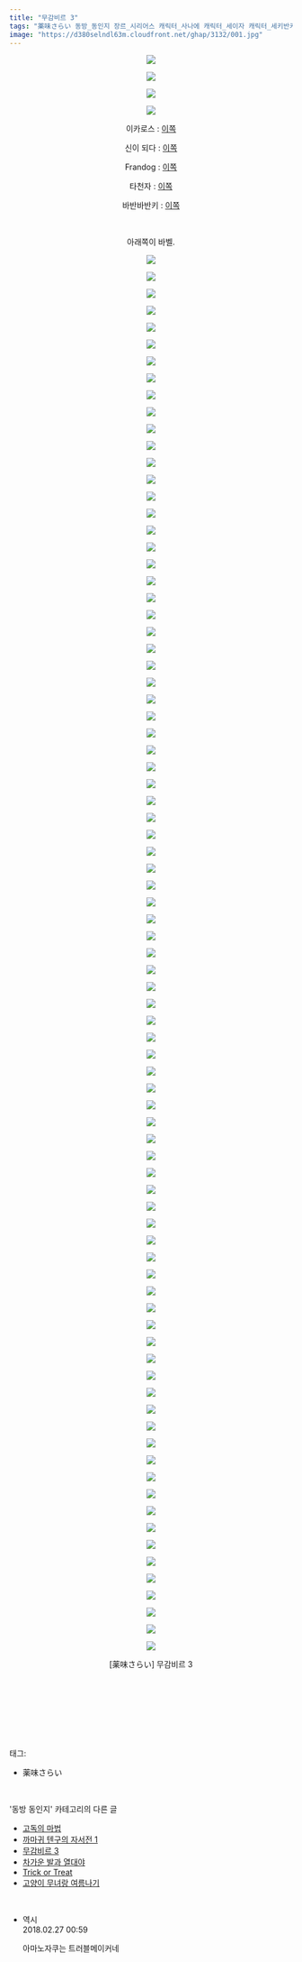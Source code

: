 ```yaml
---
title: "무감비르 3"
tags: "薬味さらい 동방_동인지 장르_시리어스 캐릭터_사나에 캐릭터_세이자 캐릭터_세키반키 캐릭터_스와코 캐릭터_오린 캐릭터_우츠호 캐릭터_카나코 캐릭터_텐시 캐릭터_플랑드르"
image: "https://d380selndl63m.cloudfront.net/ghap/3132/001.jpg"
---
```

<div class="article">
<p style="text-align: center; clear: none; float: none;"><img src="{{ site.imgserver5 }}/ghap/3132/001.jpg"/></p>
<p style="text-align: center; clear: none; float: none;"><img src="{{ site.imgserver5 }}/ghap/3132/002.jpg"/></p>
<p style="text-align: center; clear: none; float: none;"><img src="{{ site.imgserver5 }}/ghap/3132/003.jpg"/></p>
<p style="text-align: center; clear: none; float: none;"><img src="{{ site.imgserver5 }}/ghap/3132/004.jpg"/></p>
<p style="text-align: center; clear: none; float: none;">이카로스 : <a class="tx-link" href="http://ghaptouhou.tistory.com/1059" target="_blank">이쪽</a></p>
<p style="text-align: center; clear: none; float: none;">신이 되다 : <a class="tx-link" href="http://ghaptouhou.tistory.com/128" target="_blank">이쪽</a></p>
<p style="text-align: center; clear: none; float: none;">Frandog : <a class="tx-link" href="http://ghaptouhou.tistory.com/763" target="_blank">이쪽</a></p>
<p style="text-align: center; clear: none; float: none;">타천자 : <a class="tx-link" href="http://ghaptouhou.tistory.com/825" target="_blank">이쪽</a></p>
<p style="text-align: center; clear: none; float: none;">바반바반키 : <a class="tx-link" href="http://ghaptouhou.tistory.com/1300" target="_blank">이쪽</a></p>
<p style="text-align: center; clear: none; float: none;"><br/></p>
<p style="text-align: center; clear: none; float: none;">아래쪽이 바벨.</p>
<p style="text-align: center; clear: none; float: none;"><img src="{{ site.imgserver5 }}/ghap/3132/005.jpg"/></p>
<p style="text-align: center; clear: none; float: none;"><img src="{{ site.imgserver5 }}/ghap/3132/006.jpg"/></p>
<p style="text-align: center; clear: none; float: none;"><img src="{{ site.imgserver5 }}/ghap/3132/007.jpg"/></p>
<p style="text-align: center; clear: none; float: none;"><img src="{{ site.imgserver5 }}/ghap/3132/008.jpg"/></p>
<p style="text-align: center; clear: none; float: none;"><img src="{{ site.imgserver5 }}/ghap/3132/009.jpg"/></p>
<p style="text-align: center; clear: none; float: none;"><img src="{{ site.imgserver5 }}/ghap/3132/010.jpg"/></p>
<p style="text-align: center; clear: none; float: none;"><img src="{{ site.imgserver5 }}/ghap/3132/011.jpg"/></p>
<p style="text-align: center; clear: none; float: none;"><img src="{{ site.imgserver5 }}/ghap/3132/012.jpg"/></p>
<p style="text-align: center; clear: none; float: none;"><img src="{{ site.imgserver5 }}/ghap/3132/013.jpg"/></p>
<p style="text-align: center; clear: none; float: none;"><img src="{{ site.imgserver5 }}/ghap/3132/014.jpg"/></p>
<p style="text-align: center; clear: none; float: none;"><img src="{{ site.imgserver5 }}/ghap/3132/015.jpg"/></p>
<p style="text-align: center; clear: none; float: none;"><img src="{{ site.imgserver5 }}/ghap/3132/016.jpg"/></p>
<p style="text-align: center; clear: none; float: none;"><img src="{{ site.imgserver5 }}/ghap/3132/017.jpg"/></p>
<p style="text-align: center; clear: none; float: none;"><img src="{{ site.imgserver5 }}/ghap/3132/018.jpg"/></p>
<p style="text-align: center; clear: none; float: none;"><img src="{{ site.imgserver5 }}/ghap/3132/019.jpg"/></p>
<p style="text-align: center; clear: none; float: none;"><img src="{{ site.imgserver5 }}/ghap/3132/020.jpg"/></p>
<p style="text-align: center; clear: none; float: none;"><img src="{{ site.imgserver5 }}/ghap/3132/021.jpg"/></p>
<p style="text-align: center; clear: none; float: none;"><img src="{{ site.imgserver5 }}/ghap/3132/022.jpg"/></p>
<p style="text-align: center; clear: none; float: none;"><img src="{{ site.imgserver5 }}/ghap/3132/023.jpg"/></p>
<p style="text-align: center; clear: none; float: none;"><img src="{{ site.imgserver5 }}/ghap/3132/024.jpg"/></p>
<p style="text-align: center; clear: none; float: none;"><img src="{{ site.imgserver5 }}/ghap/3132/025.jpg"/></p>
<p style="text-align: center; clear: none; float: none;"><img src="{{ site.imgserver5 }}/ghap/3132/026.jpg"/></p>
<p style="text-align: center; clear: none; float: none;"><img src="{{ site.imgserver5 }}/ghap/3132/027.jpg"/></p>
<p style="text-align: center; clear: none; float: none;"><img src="{{ site.imgserver5 }}/ghap/3132/028.jpg"/></p>
<p style="text-align: center; clear: none; float: none;"><img src="{{ site.imgserver5 }}/ghap/3132/029.jpg"/></p>
<p style="text-align: center; clear: none; float: none;"><img src="{{ site.imgserver5 }}/ghap/3132/030.jpg"/></p>
<p style="text-align: center; clear: none; float: none;"><img src="{{ site.imgserver5 }}/ghap/3132/031.jpg"/></p>
<p style="text-align: center; clear: none; float: none;"><img src="{{ site.imgserver5 }}/ghap/3132/032.jpg"/></p>
<p style="text-align: center; clear: none; float: none;"><img src="{{ site.imgserver5 }}/ghap/3132/033.jpg"/></p>
<p style="text-align: center; clear: none; float: none;"><img src="{{ site.imgserver5 }}/ghap/3132/034.jpg"/></p>
<p style="text-align: center; clear: none; float: none;"><img src="{{ site.imgserver5 }}/ghap/3132/035.jpg"/></p>
<p style="text-align: center; clear: none; float: none;"><img src="{{ site.imgserver5 }}/ghap/3132/036.jpg"/></p>
<p style="text-align: center; clear: none; float: none;"><img src="{{ site.imgserver5 }}/ghap/3132/037.jpg"/></p>
<p style="text-align: center; clear: none; float: none;"><img src="{{ site.imgserver5 }}/ghap/3132/038.jpg"/></p>
<p style="text-align: center; clear: none; float: none;"><img src="{{ site.imgserver5 }}/ghap/3132/039.jpg"/></p>
<p style="text-align: center; clear: none; float: none;"><img src="{{ site.imgserver5 }}/ghap/3132/040.jpg"/></p>
<p style="text-align: center; clear: none; float: none;"><img src="{{ site.imgserver5 }}/ghap/3132/041.jpg"/></p>
<p style="text-align: center; clear: none; float: none;"><img src="{{ site.imgserver5 }}/ghap/3132/042.jpg"/></p>
<p style="text-align: center; clear: none; float: none;"><img src="{{ site.imgserver5 }}/ghap/3132/043.jpg"/></p>
<p style="text-align: center; clear: none; float: none;"><img src="{{ site.imgserver5 }}/ghap/3132/044.jpg"/></p>
<p style="text-align: center; clear: none; float: none;"><img src="{{ site.imgserver5 }}/ghap/3132/045.jpg"/></p>
<p style="text-align: center; clear: none; float: none;"><img src="{{ site.imgserver5 }}/ghap/3132/046.jpg"/></p>
<p style="text-align: center; clear: none; float: none;"><img src="{{ site.imgserver5 }}/ghap/3132/047.jpg"/></p>
<p style="text-align: center; clear: none; float: none;"><img src="{{ site.imgserver5 }}/ghap/3132/048.jpg"/></p>
<p style="text-align: center; clear: none; float: none;"><img src="{{ site.imgserver5 }}/ghap/3132/049.jpg"/></p>
<p style="text-align: center; clear: none; float: none;"><img src="{{ site.imgserver5 }}/ghap/3132/050.jpg"/></p>
<p style="text-align: center; clear: none; float: none;"><img src="{{ site.imgserver5 }}/ghap/3132/051.jpg"/></p>
<p style="text-align: center; clear: none; float: none;"><img src="{{ site.imgserver5 }}/ghap/3132/052.jpg"/></p>
<p style="text-align: center; clear: none; float: none;"><img src="{{ site.imgserver5 }}/ghap/3132/053.jpg"/></p>
<p style="text-align: center; clear: none; float: none;"><img src="{{ site.imgserver5 }}/ghap/3132/054.jpg"/></p>
<p style="text-align: center; clear: none; float: none;"><img src="{{ site.imgserver5 }}/ghap/3132/055.jpg"/></p>
<p style="text-align: center; clear: none; float: none;"><img src="{{ site.imgserver5 }}/ghap/3132/056.jpg"/></p>
<p style="text-align: center; clear: none; float: none;"><img src="{{ site.imgserver5 }}/ghap/3132/057.jpg"/></p>
<p style="text-align: center; clear: none; float: none;"><img src="{{ site.imgserver5 }}/ghap/3132/058.jpg"/></p>
<p style="text-align: center; clear: none; float: none;"><img src="{{ site.imgserver5 }}/ghap/3132/059.jpg"/></p>
<p style="text-align: center; clear: none; float: none;"><img src="{{ site.imgserver5 }}/ghap/3132/060.jpg"/></p>
<p style="text-align: center; clear: none; float: none;"><img src="{{ site.imgserver5 }}/ghap/3132/061.jpg"/></p>
<p style="text-align: center; clear: none; float: none;"><img src="{{ site.imgserver5 }}/ghap/3132/062.jpg"/></p>
<p style="text-align: center; clear: none; float: none;"><img src="{{ site.imgserver5 }}/ghap/3132/063.jpg"/></p>
<p style="text-align: center; clear: none; float: none;"><img src="{{ site.imgserver5 }}/ghap/3132/064.jpg"/></p>
<p style="text-align: center; clear: none; float: none;"><img src="{{ site.imgserver5 }}/ghap/3132/065.jpg"/></p>
<p style="text-align: center; clear: none; float: none;"><img src="{{ site.imgserver5 }}/ghap/3132/066.jpg"/></p>
<p style="text-align: center; clear: none; float: none;"><img src="{{ site.imgserver5 }}/ghap/3132/067.jpg"/></p>
<p style="text-align: center; clear: none; float: none;"><img src="{{ site.imgserver5 }}/ghap/3132/068.jpg"/></p>
<p style="text-align: center; clear: none; float: none;"><img src="{{ site.imgserver5 }}/ghap/3132/069.jpg"/></p>
<p style="text-align: center; clear: none; float: none;"><img src="{{ site.imgserver5 }}/ghap/3132/070.jpg"/></p>
<p style="text-align: center; clear: none; float: none;"><img src="{{ site.imgserver5 }}/ghap/3132/071.jpg"/></p>
<p style="text-align: center; clear: none; float: none;"><img src="{{ site.imgserver5 }}/ghap/3132/072.jpg"/></p>
<p style="text-align: center; clear: none; float: none;"><img src="{{ site.imgserver5 }}/ghap/3132/073.jpg"/></p>
<p style="text-align: center; clear: none; float: none;"><img src="{{ site.imgserver5 }}/ghap/3132/074.jpg"/></p>
<p style="text-align: center; clear: none; float: none;"><img src="{{ site.imgserver5 }}/ghap/3132/075.jpg"/></p>
<p style="text-align: center; clear: none; float: none;"><img src="{{ site.imgserver5 }}/ghap/3132/076.jpg"/></p>
<p style="text-align: center; clear: none; float: none;"><img src="{{ site.imgserver5 }}/ghap/3132/077.jpg"/></p>
<p style="text-align: center; clear: none; float: none;"><img src="{{ site.imgserver5 }}/ghap/3132/078.jpg"/></p>
<p style="text-align: center; clear: none; float: none;"><img src="{{ site.imgserver5 }}/ghap/3132/079.jpg"/></p>
<p style="text-align: center; clear: none; float: none;"><img src="{{ site.imgserver5 }}/ghap/3132/080.jpg"/></p>
<p style="text-align: center; clear: none; float: none;"><img src="{{ site.imgserver5 }}/ghap/3132/081.jpg"/></p>
<p style="text-align: center; clear: none; float: none;"><img src="{{ site.imgserver5 }}/ghap/3132/082.jpg"/></p>
<p style="text-align: center; clear: none; float: none;"><img src="{{ site.imgserver5 }}/ghap/3132/083.jpg"/></p>
<p style="text-align: center; clear: none; float: none;"><img src="{{ site.imgserver5 }}/ghap/3132/084.jpg"/></p>
<p style="text-align: center; clear: none; float: none;"><img src="{{ site.imgserver5 }}/ghap/3132/085.jpg"/></p>
<p style="text-align: center; clear: none; float: none;"><img src="{{ site.imgserver5 }}/ghap/3132/086.jpg"/></p>
<p style="text-align: center; clear: none; float: none;"><img src="{{ site.imgserver5 }}/ghap/3132/087.jpg"/></p>
<p style="text-align: center; clear: none; float: none;">[薬味さらい] 무감비르 3</p>
<p style="text-align: center; clear: none; float: none;"><br/></p>
<p style="text-align: center; clear: none; float: none;"><br/></p>
<p><br/></p>
</div><br/>
<div class="tagTrail">
<p>태그: </p>
<ul>
<li>薬味さらい</li>
</ul>
</div><br/>
<div class="another">
<p>'동방 동인지' 카테고리의 다른 글</p>
<ul>
<li><a href="/ghap_3134">고독의 마법</a></li>
<li><a href="/ghap_3133">까마귀 텐구의 자서전 1</a></li>
<li><a href="/ghap_3132">무감비르 3</a></li>
<li><a href="/ghap_3131">차가운 발과 열대야</a></li>
<li><a href="/ghap_3130">Trick or Treat</a></li>
<li><a href="/ghap_3129">고양이 무녀랑 여름나기</a></li>
</ul>
</div><br/>
<div class="cb_module cb_fluid">
<div class="cb_wrt cb_profile">
<div class="comment">
<ul>
<li class="cb_thumb_off" id="comment15207654">
<div class="cb_comment_area">
<div class="cb_info_area">
<div class="cb_section">
<span class="cb_nick_name">역시</span>
</div>
<div class="cb_section">
<span class="cb_date">2018.02.27 00:59 </span>
</div>
</div>
<div class="cb_dsc_comment">
<p class="cb_dsc">
											아마노자쿠는 트러블메이커네
										</p>
</div>
</div></li>
</ul>
</div>
</div><!-- commentList close -->
</div><br/>

